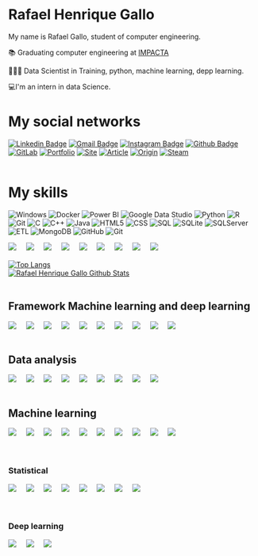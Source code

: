 # Rafael Henrique Gallo
My name is Rafael Gallo, student of computer engineering.

📚 Graduating computer engineering at [IMPACTA](https://www.impacta.edu.br/graduacoes/engenharia-da-computacao)<br>

👨🏻‍💻 Data Scientist in Training, python, machine learning, depp learning.

💻I'm an intern in data Science.

# My social networks
[![Linkedin Badge](https://img.shields.io/badge/-LinkedIn-blue?style=flat&logo=LinkedIn&logoColor=white)](https://www.linkedin.com/in/rafael-gallo-986a73150/)
[![Gmail Badge](https://img.shields.io/badge/-Gmail-c14438?style=flat-square&logo=Gmail&logoColor=white&link=mailto:rafaelhenriquegallo@gmail.com)](mailto:rafaelhenriquegallo@gmail.com)
[![Instagram Badge](https://img.shields.io/badge/-Instagram-C13584?style=flat&logo=Instagram&logoColor=white)](https://www.instagram.com/gallorafaelpy/)
[![Github Badge](https://img.shields.io/badge/-Github-000?style=flat-square&logo=Github&logoColor=white&link=https://github.com/RafaelGallo)](https://github.com/RafaelGallo)
[![GitLab](https://img.shields.io/badge/-GitLab-000?style=flat-square&logo=GitLab&logoColor=white&link=https://gitlab.com/rafael.gallo)](https://gitlab.com/rafael.gallo)
[![Portfolio](https://img.shields.io/badge/-Portfolio-000?style=flat-square&logo=Portfolio&logoColor=grenn&link=https://github.com/RafaelGallo/Portfolio)](https://github.com/RafaelGallo/Portfolio)
[![Site](https://img.shields.io/badge/-Site-000?style=flat-square&logo=Portfolio&logoColor=grenn&link=)]()
[![Article](https://img.shields.io/badge/-Article-000?style=flat-square&logo=Portfolio&logoColor=grenn&link=)]()
[![Origin](https://img.shields.io/badge/-Origin-000?style=flat-square&logo=Origin&logoColor=Orange&link=https://www.origin.com/bra/pt-br/profile/achievements)](https://www.origin.com/bra/pt-br/profile/achievements)
[![Steam](https://img.shields.io/badge/-Steam-000?style=flat-square&logo=Steam&logoColor=white&link=https://steamcommunity.com/profiles/76561198838228349/)](https://steamcommunity.com/profiles/76561198838228349/)
<br/>
<br/>
# My skills
![Windows](https://img.shields.io/badge/-Windows-1E90FF?style=flat-square&logo=windows&logoColor=blue)
![Docker](https://img.shields.io/badge/-Docker-1E90FF?style=flat-square&logo=docker&logoColor=white)
![Power BI](https://img.shields.io/badge/-PowerBI-1E90FF?style=flat-square&logo=microsoft&logoColor=Red)
![Google Data Studio](https://img.shields.io/badge/-GoogleDataStudio-1E90FF?style=flat-square&logo=google&logoColor=white)
![Python](https://img.shields.io/badge/-Python-1E90FF?style=flat-square&logo=python&logoColor=white)
![R](https://img.shields.io/badge/-R-1E90FF?style=flat-square&logo=r&logoColor=white)
![Git](https://img.shields.io/badge/-Git-1E90FF?style=flat-square&logo=git&logoColor=white)
![C](https://img.shields.io/badge/-C-1E90FF?style=flat-square&logo=C&logoColor=white)
![C++](https://img.shields.io/badge/-C++-1E90FF?style=flat-square&logo=C++&logoColor=white)
![Java](https://img.shields.io/badge/-Java-1E90FF?style=flat-square&logo=Java&logoColor=orange)
![HTML5](https://img.shields.io/badge/-HTML5-1E90FF?style=flat-square&logo=HTML5&logoColor=orange)
![CSS](https://img.shields.io/badge/-CSS-1E90FF?style=flat-square&logo=CSS&logoColor=white)
![SQL](https://img.shields.io/badge/-SQL-1E90FF?style=flat-square&logo=SQL&logoColor=white)
![SQLite](https://img.shields.io/badge/-SQLite-1E90FF?style=flat-square&logo=SQLite&logoColor=white)
![SQLServer](https://img.shields.io/badge/-SQLServer-1E90FF?style=flat-square&logo=SQLSERVER&logoColor=white)
![ETL](https://img.shields.io/badge/-ETL-1E90FF?style=flat-square&logo=ETL&logoColor=white)
![MongoDB](https://img.shields.io/badge/-MongoDB-1E90FF?style=flat-square&logo=Mongodb&logoColor=white)
![GitHub](https://img.shields.io/badge/-GitHub-1E90FF?style=flat-square&logo=GitHub&logoColor=white)
![Git](https://img.shields.io/badge/-Git-1E90FF?style=flat-square&logo=Git&logoColor=white)

<img src="https://img.shields.io/badge/IBM-IBM Cloud-blue?style=for-the-badge&logo=IBM-CloudlogoColor=white" />&nbsp;&nbsp;&nbsp;&nbsp;
<img src="https://img.shields.io/badge/IBM-Watson-blue?style=for-the-badge&logo=IBM-WatsonlogoColor=white" />&nbsp;&nbsp;&nbsp;&nbsp;
<img src="https://img.shields.io/badge/Azure-blue?style=for-the-badge&logo=AzurelogoColor=white" />&nbsp;&nbsp;&nbsp;&nbsp;
<img src="https://img.shields.io/badge/Azure-Machine-learningblue?style=for-the-badge&logo=Azure-Machine-learninglogoColor=white" />&nbsp;&nbsp;&nbsp;&nbsp;
<img src="https://img.shields.io/badge/Google-Google-blue?style=for-the-badge&logo=Google-Cloud&logoColor=white" />&nbsp;&nbsp;&nbsp;&nbsp;
<img src="https://img.shields.io/badge/Google-Cloud BigQuery-blue?style=for-the-badge&logo=Big-Query&logoColor=white" />&nbsp;&nbsp;&nbsp;&nbsp;
<img src="https://img.shields.io/badge/Google-Cloud Datalab-blue?style=for-the-badge&logo=Data-lab&logoColor=white" />&nbsp;&nbsp;&nbsp;&nbsp;
<img src="https://img.shields.io/badge/Editor-VSCode-blue?style=for-the-badge&logo=visual-studio-code&logoColor=white" />&nbsp;&nbsp;&nbsp;&nbsp;
<img src="https://img.shields.io/badge/Visual-Studio-blue?style=for-the-badge&logo=Visual-Studio&logoColor=white" />&nbsp;&nbsp;&nbsp;&nbsp;
<br/>
<br/>
[![Top Langs](https://github-readme-stats.vercel.app/api/top-langs/?username=rafaelgallo)](https://github.com/rafaelgallo/github-readme-stats)
<br/>
[![Rafael Henrique Gallo Github Stats](https://github-readme-stats.vercel.app/api?username=RafaelGallo)](https://github.com/rafaelgallo/github-readme-stats)
<br/>
<br/>
## Framework Machine learning and deep learning
<img src="https://img.shields.io/badge/-Cuda-black?style=for-the-badge&logo=Cuda" />&nbsp;&nbsp;&nbsp;&nbsp;
<img src="https://img.shields.io/badge/-Flask-black?style=for-the-badge&logo=flask" />&nbsp;&nbsp;&nbsp;&nbsp;
<img src="https://img.shields.io/badge/-TensorFlow-181717?style=for-the-badge&logo=TensorFlow" />&nbsp;&nbsp;&nbsp;&nbsp;
<img src="https://img.shields.io/badge/-Keras-181717?style=for-the-badge&logo=Keras" />&nbsp;&nbsp;&nbsp;&nbsp;
<img src="https://img.shields.io/badge/-Theano-181717?style=for-the-badge&logo=Theano" />&nbsp;&nbsp;&nbsp;&nbsp;
<img src="https://img.shields.io/badge/-PyTorch-181717?style=for-the-badge&logo=PyTorch" />&nbsp;&nbsp;&nbsp;&nbsp;
<img src="https://img.shields.io/badge/-TensorFlow GPU-black?style=for-the-badge&logo=TensorFlow_GPU" />&nbsp;&nbsp;&nbsp;&nbsp;
<img src="https://img.shields.io/badge/-Yollo-181717?style=for-the-badge&logo=Yollo" />&nbsp;&nbsp;&nbsp;&nbsp;
<img src="https://img.shields.io/badge/-Scikit Learn-181717?style=for-the-badge&logo=Scikit_Learn" />&nbsp;&nbsp;&nbsp;&nbsp;
<img src="https://img.shields.io/badge/-NLTK-181717?style=for-the-badge&logo=NLTK" />&nbsp;&nbsp;&nbsp;&nbsp;
<br/>
<br/>
## Data analysis
<img src="https://img.shields.io/badge/-Numpy-181717?style=for-the-badge&logo=Numpy" />&nbsp;&nbsp;&nbsp;&nbsp;
<img src="https://img.shields.io/badge/-Matplotlib-181717?style=for-the-badge&logo=Matplotlib" />&nbsp;&nbsp;&nbsp;&nbsp;
<img src="https://img.shields.io/badge/-Seaborn-181717?style=for-the-badge&logo=Seaborn" />&nbsp;&nbsp;&nbsp;&nbsp;
<img src="https://img.shields.io/badge/-Pandas-181717?style=for-the-badge&logo=Pandas" />&nbsp;&nbsp;&nbsp;&nbsp;
<img src="https://img.shields.io/badge/-ggplot2-181717?style=for-the-badge&logo=ggplot2" />&nbsp;&nbsp;&nbsp;&nbsp;
<img src="https://img.shields.io/badge/-Ploty-181717?style=for-the-badge&logo=Ploty" />&nbsp;&nbsp;&nbsp;&nbsp;
<img src="https://img.shields.io/badge/-SciPy -181717?style=for-the-badge&logo=SciPy" />&nbsp;&nbsp;&nbsp;&nbsp;
<img src="https://img.shields.io/badge/-Altair -181717?style=for-the-badge&logo=Altair" />&nbsp;&nbsp;&nbsp;&nbsp;
<img src="https://img.shields.io/badge/-Bokeh -181717?style=for-the-badge&logo=Bokeh" />&nbsp;&nbsp;&nbsp;&nbsp;
<br/>
<br/>
## Machine learning
<img src="https://img.shields.io/badge/-Machine learning-181717?style=for-the-badge&logo=Machine_learning" />&nbsp;&nbsp;&nbsp;&nbsp;
<img src="https://img.shields.io/badge/-Regression model-181717?style=for-the-badge&logo=Regression_model" />&nbsp;&nbsp;&nbsp;&nbsp;
<img src="https://img.shields.io/badge/-classification-181717?style=for-the-badge&logo=classification" />&nbsp;&nbsp;&nbsp;&nbsp;
<img src="https://img.shields.io/badge/-Data analysis-181717?style=for-the-badge&logo=Data_analysis" />&nbsp;&nbsp;&nbsp;&nbsp;
<img src="https://img.shields.io/badge/-recommendation systems-181717?style=for-the-badge&logo=recommendation_systems" />&nbsp;&nbsp;&nbsp;&nbsp;
<img src="https://img.shields.io/badge/-Supervised algorithms-181717?style=for-the-badge&logo=supervised_algorithms" />&nbsp;&nbsp;&nbsp;&nbsp;
<img src="https://img.shields.io/badge/-unsupervised algorithms-181717?style=for-the-badge&logo=unsupervised_algorithms" />&nbsp;&nbsp;&nbsp;&nbsp;
<img src="https://img.shields.io/badge/-Supervised natural language model-181717?style=for-the-badge&logo=Supervised_natural_language_model" />&nbsp;&nbsp;&nbsp;&nbsp;
<img src="https://img.shields.io/badge/-Unnatural language process model-181717?style=for-the-badge&logo=Unnatural_language_process_model" />&nbsp;&nbsp;&nbsp;&nbsp;
<img src="https://img.shields.io/badge/-Time series-181717?style=for-the-badge&logo=Time_series" />&nbsp;&nbsp;&nbsp;&nbsp;
<br/>
<br/>
<br/>
### Statistical
<img src="https://img.shields.io/badge/-Statistical-181717?style=for-the-badge&logo=statistical" />&nbsp;&nbsp;&nbsp;&nbsp;
<img src="https://img.shields.io/badge/-Frequencies and averages-181717?style=for-the-badge&logo=frequencies_and_averages" />&nbsp;&nbsp;&nbsp;&nbsp;
<img src="https://img.shields.io/badge/-Probability-181717?style=for-the-badge&logo=Probability" />&nbsp;&nbsp;&nbsp;&nbsp;
<img src="https://img.shields.io/badge/-Sampling-181717?style=for-the-badge&logo=Sampling" />&nbsp;&nbsp;&nbsp;&nbsp;
<img src="https://img.shields.io/badge/-Hypotheses-181717?style=for-the-badge&logo=hypotheses" />&nbsp;&nbsp;&nbsp;&nbsp;
<img src="https://img.shields.io/badge/-Correlations-181717?style=for-the-badge&logo=correlations" />&nbsp;&nbsp;&nbsp;&nbsp;
<img src="https://img.shields.io/badge/-Market basket analysis-181717?style=for-the-badge&logo=Market_basket_analysis" />&nbsp;&nbsp;&nbsp;&nbsp;
<img src="https://img.shields.io/badge/-Linear Regression-181717?style=for-the-badge&logo=Linear_regression" />&nbsp;&nbsp;&nbsp;&nbsp;
<br/>
<br/>
<br/>
### Deep learning
<img src="https://img.shields.io/badge/-ANN Artificial neural network-181717?style=for-the-badge&logo=ANN_Artificial_neural_network" />&nbsp;&nbsp;&nbsp;&nbsp;
<img src="https://img.shields.io/badge/-CNN Convolutional-181717?style=for-the-badge&logo=ANN_Convolutional" />&nbsp;&nbsp;&nbsp;&nbsp;
<img src="https://img.shields.io/badge/-Computer vision-181717?style=for-the-badge&logo=Computer_Vision" />&nbsp;&nbsp;&nbsp;&nbsp;
